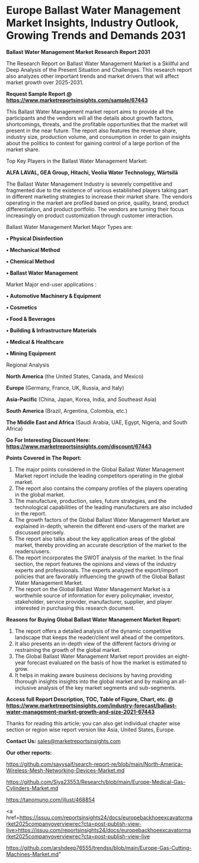 # Europe Ballast Water Management Market Insights, Industry Outlook, Growing Trends and Demands 2031

<strong>Ballast Water Management Market Research Report 2031</strong>

The Research Report on Ballast Water Management Market is a Skillful and Deep Analysis of the Present Situation and Challenges. This research report also analyzes other important trends and market drivers that will affect market growth over 2025-2031.

<strong>Request Sample Report @ <a href=https://www.marketreportsinsights.com/sample/67443>https://www.marketreportsinsights.com/sample/67443</a></strong>

This Ballast Water Management market report aims to provide all the participants and the vendors will all the details about growth factors, shortcomings, threats, and the profitable opportunities that the market will present in the near future. The report also features the revenue share, industry size, production volume, and consumption in order to gain insights about the politics to contest for gaining control of a large portion of the market share.

Top Key Players in the Ballast Water Management Market:

<strong>ALFA LAVAL, GEA Group, Hitachi, Veolia Water Technology, Wärtsilä</strong>

The Ballast Water Management Industry is severely competitive and fragmented due to the existence of various established players taking part in different marketing strategies to increase their market share. The vendors operating in the market are profiled based on price, quality, brand, product differentiation, and product portfolio. The vendors are turning their focus increasingly on product customization through customer interaction.

Ballast Water Management Market Major Types are:

<strong>• Physical Disinfection

• Mechanical Method

• Chemical Method

• Ballast Water Management</strong>

Market Major end-user applications :

<strong>• Automotive Machinery & Equipment

• Cosmetics

• Food & Beverages

• Building & Infrastructure Materials

• Medical & Healthcare

• Mining Equipment</strong>

Regional Analysis

</u><strong><b>North America</b></strong> (the United States, Canada, and Mexico)

<strong><b>Europe </b></strong>(Germany, France, UK, Russia, and Italy)

<strong><b>Asia-Pacific</b></strong> (China, Japan, Korea, India, and Southeast Asia)

<strong><b>South America</b></strong> (Brazil, Argentina, Colombia, etc.)

<strong><b>The Middle East and Africa</b></strong> (Saudi Arabia, UAE, Egypt, Nigeria, and South Africa)

<strong>Go For Interesting Discount Here: <a href=https://www.marketreportsinsights.com/discount/67443>https://www.marketreportsinsights.com/discount/67443</a></strong>

<strong>Points Covered in The Report:</strong>
<ol>
  <li>The major points considered in the Global Ballast Water Management Market report include the leading competitors operating in the global market.</li>
  <li>The report also contains the company profiles of the players operating in the global market.</li>
  <li>The manufacture, production, sales, future strategies, and the technological capabilities of the leading manufacturers are also included in the report.</li>
  <li>The growth factors of the Global Ballast Water Management Market are explained in-depth, wherein the different end-users of the market are discussed precisely.</li>
  <li>The report also talks about the key application areas of the global market, thereby providing an accurate description of the market to the readers/users.</li>
  <li>The report incorporates the SWOT analysis of the market. In the final section, the report features the opinions and views of the industry experts and professionals. The experts analyzed the export/import policies that are favorably influencing the growth of the Global Ballast Water Management Market.</li>
  <li>The report on the Global Ballast Water Management Market is a worthwhile source of information for every policymaker, investor, stakeholder, service provider, manufacturer, supplier, and player interested in purchasing this research document.</li>
</ol>
<strong>Reasons for Buying Global Ballast Water Management Market Report:</strong>

<ol>
  <li>The report offers a detailed analysis of the dynamic competitive landscape that keeps the reader/client well ahead of the competitors.</li>
  <li>It also presents an in-depth view of the different factors driving or restraining the growth of the global market.</li>
  <li>The Global Ballast Water Management Market report provides an eight-year forecast evaluated on the basis of how the market is estimated to grow.</li>
  <li>It helps in making aware business decisions by having providing thorough insights insights into the global market and by making an all-inclusive analysis of the key market segments and sub-segments.</li>
</ol>
<strong>Access full Report Description, TOC, Table of Figure, Chart, etc. @ <a href=https://www.marketreportsinsights.com/industry-forecast/ballast-water-management-market-growth-and-size-2021-67443>https://www.marketreportsinsights.com/industry-forecast/ballast-water-management-market-growth-and-size-2021-67443</a></strong>


Thanks for reading this article; you can also get individual chapter wise section or region wise report version like Asia, United States, Europe.

<strong>Contact Us:</strong>
sales@marketreportsinsights.com

<strong>Our other reports:</strong>

<a href=https://github.com/sayysaif/search-report-re/blob/main/North-America-Wireless-Mesh-Networking-Devices-Market.md>https://github.com/sayysaif/search-report-re/blob/main/North-America-Wireless-Mesh-Networking-Devices-Market.md</a>

<a href=https://github.com/Siya23553/Research/blob/main/Europe-Medical-Gas-Cylinders-Market.md>https://github.com/Siya23553/Research/blob/main/Europe-Medical-Gas-Cylinders-Market.md</a>

<a href=https://tanomuno.com/illust/468854>https://tanomuno.com/illust/468854</a>

<a href=https://issuu.com/reportsinsights24/docs/europebackhoeexcavatormarket2025companyoverviewrec?cta=post-publish-view-live>https://issuu.com/reportsinsights24/docs/europebackhoeexcavatormarket2025companyoverviewrec?cta=post-publish-view-live</a>

<a href=https://github.com/arshdeep76555/trendss/blob/main/Europe-Gas-Cutting-Machines-Market.md>https://github.com/arshdeep76555/trendss/blob/main/Europe-Gas-Cutting-Machines-Market.md</a>"
